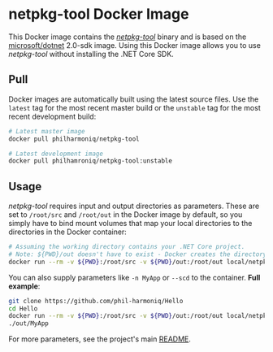 netpkg-tool Docker Image
========================

This Docker image contains the [*netpkg-tool*](https://github.com/phil-harmoniq/netpkg-tool) binary and is based on the [microsoft/dotnet](https://hub.docker.com/r/microsoft/dotnet/) 2.0-sdk image. Using this Docker image allows you to use *netpkg-tool* without installing the .NET Core SDK.

Pull
-----

Docker images are automatically built using the latest source files. Use the `latest` tag for the most recent master build or the `unstable` tag for the most recent development build:

```bash
# Latest master image
docker pull philharmoniq/netpkg-tool

# Latest development image
docker pull philhamroniq/netpkg-tool:unstable
```

Usage
-----

*netpkg-tool* requires input and output directories as parameters. These are set to `/root/src` and `/root/out` in the Docker image by default, so you simply have to bind mount volumes that map your local directories to the directories in the Docker container:

```bash
# Assuming the working directory contains your .NET Core project.
# Note: ${PWD}/out doesn't have to exist - Docker creates the directory if necessary
docker run --rm -v ${PWD}:/root/src -v ${PWD}/out:/root/out local/netpkg-tool
```

You can also supply parameters like `-n MyApp` or `--scd` to the container. **Full example**:

```bash
git clone https://github.com/phil-harmoniq/Hello
cd Hello
docker run --rm -v ${PWD}:/root/src -v ${PWD}/out:/root/out local/netpkg-tool -n MyApp
./out/MyApp
```

For more parameters, see the project's main [README](https://github.com/phil-harmoniq/netpkg-tool/blob/master/README.md).

